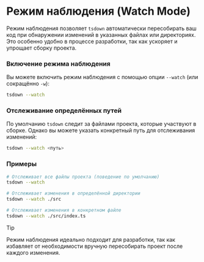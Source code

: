 # Режим наблюдения (Watch Mode)

Режим наблюдения позволяет `tsdown` автоматически пересобирать ваш код при обнаружении изменений в указанных файлах или директориях. Это особенно удобно в процессе разработки, так как ускоряет и упрощает сборку проекта.

### Включение режима наблюдения

Вы можете включить режим наблюдения с помощью опции `--watch` (или сокращённо `-w`):

```bash
tsdown --watch
```

### Отслеживание определённых путей

По умолчанию `tsdown` следит за файлами проекта, которые участвуют в сборке. Однако вы можете указать конкретный путь для отслеживания изменений:

```bash
tsdown --watch <путь>
```

### Примеры

```bash
# Отслеживает все файлы проекта (поведение по умолчанию)
tsdown --watch

# Отслеживает изменения в определённой директории
tsdown --watch ./src

# Отслеживает изменения в конкретном файле
tsdown --watch ./src/index.ts
```

> [!TIP]
> Режим наблюдения идеально подходит для разработки, так как избавляет от необходимости вручную пересобирать проект после каждого изменения.
